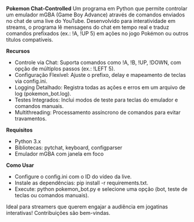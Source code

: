 **Pokemon Chat-Controlled**
Um programa em Python que permite controlar um emulador mGBA (Game Boy Advance) através de comandos enviados no chat de uma live do YouTube. Desenvolvido para interatividade em streams, o programa lê mensagens do chat em tempo real e traduz comandos prefixados (ex.: !A, !UP 5) em ações no jogo Pokémon ou outros títulos compatíveis.

**Recursos**

- Controle via Chat: Suporta comandos como !A, !B, !UP, !DOWN, com opção de múltiplos passos (ex.: !LEFT 5).
- Configuração Flexível: Ajuste o prefixo, delay e mapeamento de teclas via config.ini.
- Logging Detalhado: Registra todas as ações e erros em um arquivo de log (pokemon_bot.log).
- Testes Integrados: Inclui modos de teste para teclas do emulador e comandos manuais.
- Multithreading: Processamento assíncrono de comandos para evitar travamentos.

**Requisitos**

- Python 3.x
- Bibliotecas: pytchat, keyboard, configparser
- Emulador mGBA com janela em foco

**Como Usar**

- Configure o config.ini com o ID do vídeo da live.
- Instale as dependências: pip install -r requirements.txt.
- Execute: python pokemon_bot.py e selecione uma opção (bot, teste de teclas ou comandos manuais).

Ideal para streamers que querem engajar a audiência em jogatinas interativas! Contribuições são bem-vindas.

